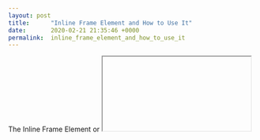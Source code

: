 ```yaml
---
layout: post
title:      "Inline Frame Element and How to Use It"
date:       2020-02-21 21:35:46 +0000
permalink:  inline_frame_element_and_how_to_use_it
---
```



The Inline Frame Element or <iframe> as it appears in code, is a designation of a nested browsing context.  

The Inline Frame Element or <iframe> as it appears in code, is a designation of a nested browsing context.  

The Inline Frame Element or <iframe> as it appears in code, is a designation of a nested browsing context.  

The Inline Frame Element or <iframe> as it appears in code, is a designation of a nested browsing context.  
